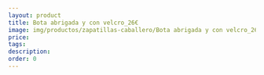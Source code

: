 ```yaml
---
layout: product
title: Bota abrigada y con velcro_26€
image: img/productos/zapatillas-caballero/Bota abrigada y con velcro_26€.jpeg
price: 
tags: 
description: 
order: 0
---
```

